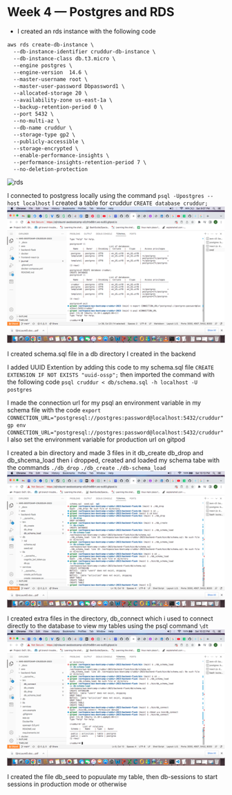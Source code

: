 # Week 4 — Postgres and RDS
- I created an rds instance with the following code
```
aws rds create-db-instance \
  --db-instance-identifier cruddur-db-instance \
  --db-instance-class db.t3.micro \
  --engine postgres \
  --engine-version  14.6 \
  --master-username root \
  --master-user-password Dbpassword1 \
  --allocated-storage 20 \
  --availability-zone us-east-1a \
  --backup-retention-period 0 \
  --port 5432 \
  --no-multi-az \
  --db-name cruddur \
  --storage-type gp2 \
  --publicly-accessible \
  --storage-encrypted \
  --enable-performance-insights \
  --performance-insights-retention-period 7 \
  --no-deletion-protection
  ```
![rds](./assets/rds.png)

I connected to postgress locally using the command 
`psql -Upostgres --host localhost`
I created a table for cruddur
`CREATE database cruddur;`
![db](./assets/cruddur-table.png)

I created schema.sql file in a db directory I created in the backend

I added UUID Extention by adding this code to my schema.sql file
`CREATE EXTENSION IF NOT EXISTS "uuid-ossp";`
then imported the command with the following code
`psql cruddur < db/schema.sql -h localhost -U postgres`

I made the connection url for my psql an environment variable in my schema file with the code
`export CONNECTION_URL="postgresql://postgres:password@localhost:5432/cruddur"`
`gp env CONNECTION_URL="postgresql://postgres:password@localhost:5432/cruddur"`
I also set the environment variable for production url on gitpod

I created a bin directory and made 3 files in it 
db_create db_drop and db_shcema_load then i dropped, created and loaded my schema tabe with the commands `./db_drop` `./db_create` `./db-schema_load`
![sql](./assets/sql.png)


I created extra files in the directory, db_connect which i used to connect directly to the database to view my tables using the psql command `\dt`
![db](./assets/sql-connect.png)

I created the file db_seed to popuulate my table, then db-sessions to start sessions in production mode or otherwise
